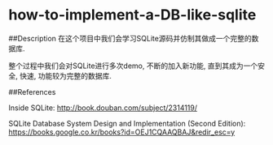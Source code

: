 # how-to-implement-a-DB-like-sqlite


##Description
在这个项目中我们会学习SQLite源码并仿制其做成一个完整的数据库.

整个过程中我们会对SQLite进行多次demo, 不断的加入新功能, 直到其成为一个安全, 快速, 功能较为完整的数据库.


##References

Inside SQLite: http://book.douban.com/subject/2314119/

SQLite Database System Design and Implementation (Second Edition): https://books.google.co.kr/books?id=OEJ1CQAAQBAJ&redir_esc=y
